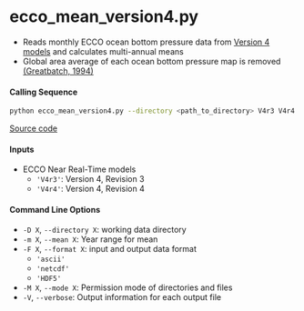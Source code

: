 ecco_mean_version4.py
=====================

- Reads monthly ECCO ocean bottom pressure data from [Version 4 models](https://ecco-group.org/products-ECCO-V4r4.htm) and calculates multi-annual means
- Global area average of each ocean bottom pressure map is removed [(Greatbatch, 1994)](https://doi.org/10.1029/94JC00847)

#### Calling Sequence
```bash
python ecco_mean_version4.py --directory <path_to_directory> V4r3 V4r4
```
[Source code](https://github.com/tsutterley/model-harmonics/blob/main/ECCO/ecco_mean_version4.py)

#### Inputs
- ECCO Near Real-Time models
    * `'V4r3'`: Version 4, Revision 3
    * `'V4r4'`: Version 4, Revision 4

#### Command Line Options
- `-D X`, `--directory X`: working data directory
- `-m X`, `--mean X`: Year range for mean
- `-F X`, `--format X`: input and output data format
    * `'ascii'`
    * `'netcdf'`
    * `'HDF5'`
- `-M X`, `--mode X`: Permission mode of directories and files
- `-V`, `--verbose`: Output information for each output file
